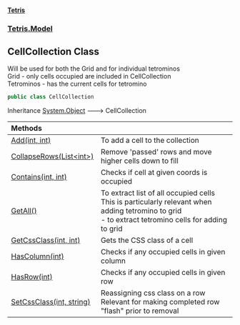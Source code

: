 #### [Tetris](index.md 'index')
### [Tetris.Model](Tetris_Model.md 'Tetris.Model')
## CellCollection Class
Will be used for both the Grid and for individual tetrominos  
Grid - only cells occupied are included in CellCollection  
Tetrominos - has the current cells for tetromino  
```csharp
public class CellCollection
```

Inheritance [System.Object](https://docs.microsoft.com/en-us/dotnet/api/System.Object 'System.Object') &#129106; CellCollection  

| Methods | |
| :--- | :--- |
| [Add(int, int)](Tetris_Model_CellCollection_Add(int_int).md 'Tetris.Model.CellCollection.Add(int, int)') | To add a cell to the collection<br/> |
| [CollapseRows(List&lt;int&gt;)](Tetris_Model_CellCollection_CollapseRows(System_Collections_Generic_List_int_).md 'Tetris.Model.CellCollection.CollapseRows(System.Collections.Generic.List&lt;int&gt;)') | Remove 'passed' rows and move higher cells down to fill<br/> |
| [Contains(int, int)](Tetris_Model_CellCollection_Contains(int_int).md 'Tetris.Model.CellCollection.Contains(int, int)') | Checks if cell at given coords is occupied<br/> |
| [GetAll()](Tetris_Model_CellCollection_GetAll().md 'Tetris.Model.CellCollection.GetAll()') | To extract list of all occupied cells<br/>This is particularly relevant when adding tetromino to grid <br/>- to extract tetromino cells for adding to grid<br/> |
| [GetCssClass(int, int)](Tetris_Model_CellCollection_GetCssClass(int_int).md 'Tetris.Model.CellCollection.GetCssClass(int, int)') | Gets the CSS class of a cell<br/> |
| [HasColumn(int)](Tetris_Model_CellCollection_HasColumn(int).md 'Tetris.Model.CellCollection.HasColumn(int)') | Checks if any occupied cells in given column<br/> |
| [HasRow(int)](Tetris_Model_CellCollection_HasRow(int).md 'Tetris.Model.CellCollection.HasRow(int)') | Checks if any occupied cells in given row<br/> |
| [SetCssClass(int, string)](Tetris_Model_CellCollection_SetCssClass(int_string).md 'Tetris.Model.CellCollection.SetCssClass(int, string)') | Reassigning css class on a row<br/>Relevant for making completed row "flash" prior to removal<br/> |
